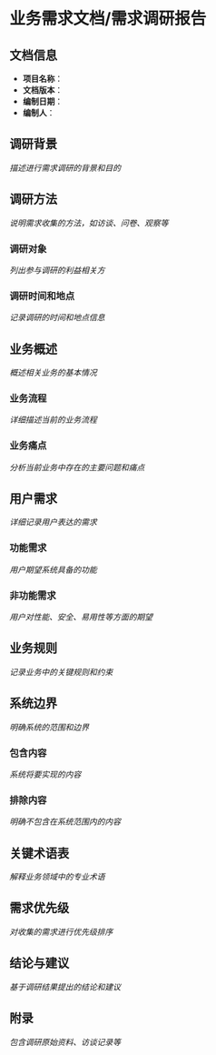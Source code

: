 # 业务需求文档/需求调研报告

## 文档信息
- **项目名称**：
- **文档版本**：
- **编制日期**：
- **编制人**：

## 调研背景
*描述进行需求调研的背景和目的*

## 调研方法
*说明需求收集的方法，如访谈、问卷、观察等*

### 调研对象
*列出参与调研的利益相关方*

### 调研时间和地点
*记录调研的时间和地点信息*

## 业务概述
*概述相关业务的基本情况*

### 业务流程
*详细描述当前的业务流程*

### 业务痛点
*分析当前业务中存在的主要问题和痛点*

## 用户需求
*详细记录用户表达的需求*

### 功能需求
*用户期望系统具备的功能*

### 非功能需求
*用户对性能、安全、易用性等方面的期望*

## 业务规则
*记录业务中的关键规则和约束*

## 系统边界
*明确系统的范围和边界*

### 包含内容
*系统将要实现的内容*

### 排除内容
*明确不包含在系统范围内的内容*

## 关键术语表
*解释业务领域中的专业术语*

## 需求优先级
*对收集的需求进行优先级排序*

## 结论与建议
*基于调研结果提出的结论和建议*

## 附录
*包含调研原始资料、访谈记录等*
